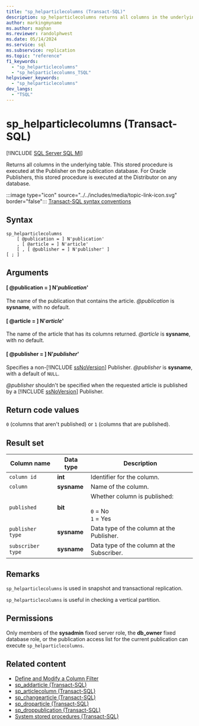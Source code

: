 ```yaml
---
title: "sp_helparticlecolumns (Transact-SQL)"
description: sp_helparticlecolumns returns all columns in the underlying table.
author: markingmyname
ms.author: maghan
ms.reviewer: randolphwest
ms.date: 05/14/2024
ms.service: sql
ms.subservice: replication
ms.topic: "reference"
f1_keywords:
  - "sp_helparticlecolumns"
  - "sp_helparticlecolumns_TSQL"
helpviewer_keywords:
  - "sp_helparticlecolumns"
dev_langs:
  - "TSQL"
---
```

# sp_helparticlecolumns (Transact-SQL)

[!INCLUDE [SQL Server SQL MI](../../includes/applies-to-version/sql-asdbmi.md)]

Returns all columns in the underlying table. This stored procedure is executed at the Publisher on the publication database. For Oracle Publishers, this stored procedure is executed at the Distributor on any database.

:::image type="icon" source="../../includes/media/topic-link-icon.svg" border="false"::: [Transact-SQL syntax conventions](../../t-sql/language-elements/transact-sql-syntax-conventions-transact-sql.md)

## Syntax

```syntaxsql
sp_helparticlecolumns
    [ @publication = ] N'publication'
    , [ @article = ] N'article'
    [ , [ @publisher = ] N'publisher' ]
[ ; ]
```

## Arguments

#### [ @publication = ] N'*publication*'

The name of the publication that contains the article. *@publication* is **sysname**, with no default.

#### [ @article = ] N'*article*'

The name of the article that has its columns returned. *@article* is **sysname**, with no default.

#### [ @publisher = ] N'*publisher*'

Specifies a non-[!INCLUDE [ssNoVersion](../../includes/ssnoversion-md.md)] Publisher. *@publisher* is **sysname**, with a default of `NULL`.

*@publisher* shouldn't be specified when the requested article is published by a [!INCLUDE [ssNoVersion](../../includes/ssnoversion-md.md)] Publisher.

## Return code values

`0` (columns that aren't published) or `1` (columns that are published).

## Result set

| Column name | Data type | Description |
| --- | --- | --- |
| `column id` | **int** | Identifier for the column. |
| `column` | **sysname** | Name of the column. |
| `published` | **bit** | Whether column is published:<br /><br />`0` = No<br />`1` = Yes |
| `publisher type` | **sysname** | Data type of the column at the Publisher. |
| `subscriber type` | **sysname** | Data type of the column at the Subscriber. |

## Remarks

`sp_helparticlecolumns` is used in snapshot and transactional replication.

`sp_helparticlecolumns` is useful in checking a vertical partition.

## Permissions

Only members of the **sysadmin** fixed server role, the **db_owner** fixed database role, or the publication access list for the current publication can execute `sp_helparticlecolumns`.

## Related content

- [Define and Modify a Column Filter](../replication/publish/define-and-modify-a-column-filter.md)
- [sp_addarticle (Transact-SQL)](sp-addarticle-transact-sql.md)
- [sp_articlecolumn (Transact-SQL)](sp-articlecolumn-transact-sql.md)
- [sp_changearticle (Transact-SQL)](sp-changearticle-transact-sql.md)
- [sp_droparticle (Transact-SQL)](sp-droparticle-transact-sql.md)
- [sp_droppublication (Transact-SQL)](sp-droppublication-transact-sql.md)
- [System stored procedures (Transact-SQL)](system-stored-procedures-transact-sql.md)
